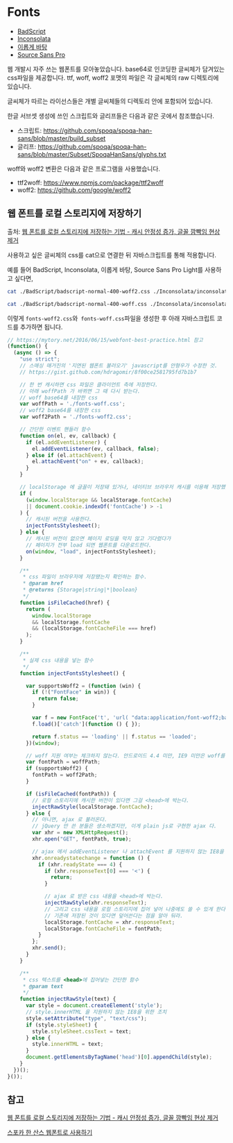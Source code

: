 # Fonts

- [BadScript](https://hrzon.github.io/fonts/BadScript/)
- [Inconsolata](https://hrzon.github.io/fonts/Inconsolata/)
- [이롭게 바탕](https://hrzon.github.io/fonts/IropkeBatangMSubset/)
- [Source Sans Pro](https://hrzon.github.io/fonts/SourceSansPro/)

웹 개발시 자주 쓰는 웹폰트를 모아놓았습니다. base64로 인코딩한 글씨체가 담겨있는 css파일을 제공합니다. ttf, woff, woff2 포맷의 파일은 각 글씨체의 raw 디렉토리에 있습니다.

글씨체가 따르는 라이선스들은 개별 글씨체들의 디렉토리 안에 포함되어 있습니다.

한글 서브셋 생성에 쓰인 스크립트와 글리프들은 다음과 같은 곳에서 참조했습니다.

- 스크립트: <https://github.com/spoqa/spoqa-han-sans/blob/master/build_subset>
- 글리프: <https://github.com/spoqa/spoqa-han-sans/blob/master/Subset/SpoqaHanSans/glyphs.txt>

woff와 woff2 변환은 다음과 같은 프로그램을 사용했습니다.

- ttf2woff: <https://www.npmjs.com/package/ttf2woff>
- woff2: <https://github.com/google/woff2>

## 웹 폰트를 로컬 스토리지에 저장하기

출처: [웹 폰트를 로컬 스토리지에 저장하는 기법 - 캐시 안정성 증가, 글꼴 깜빡임 현상 제거](https://mytory.net/2016/06/15/webfont-best-practice.html)

사용하고 싶은 글씨체의 css를 cat으로 연결한 뒤 자바스크립트를 통해 적용합니다.

예를 들어 BadScript, Inconsolata, 이롭게 바탕, Source Sans Pro Light를 사용하고 싶다면,

```bash
cat ./BadScript/badscript-normal-400-woff2.css ./Inconsolata/inconsolata-normal-400-woff2.css ./IropkeBatangMSubset/iropke-batang-m-subset-woff2.css ./SourceSansPro/source-sans-pro-italic-300-woff2.css > fonts-woff2.css

cat ./BadScript/badscript-normal-400-woff.css ./Inconsolata/inconsolata-normal-400-woff.css ./IropkeBatangMSubset/iropke-batang-m-subset-woff.css ./SourceSansPro/source-sans-pro-italic-300-woff.css > fonts-woff.css
```

이렇게 `fonts-woff2.css`와` fonts-woff.css`파일을 생성한 후 아래 자바스크립트 코드를 추가하면 됩니다.

```javascript
// https://mytory.net/2016/06/15/webfont-best-practice.html 참고
(function() {
  (async () => {
    "use strict";
    // 스매싱 매거진의 '지연된 웹폰트 불러오기' javascript를 안형우가 수정한 것.
    // https://gist.github.com/hdragomir/8f00ce2581795fd7b1b7

    // 한 번 캐시하면 css 파일은 클라이언트 측에 저장한다.
    // 아래 woffPath 가 바뀌면 그 때 다시 받는다.
    // woff base64를 내장한 css
    var woffPath = './fonts-woff.css';
    // woff2 base64를 내장한 css
    var woff2Path = './fonts-woff2.css';

    // 간단한 이벤트 핸들러 함수
    function on(el, ev, callback) {
      if (el.addEventListener) {
        el.addEventListener(ev, callback, false);
      } else if (el.attachEvent) {
        el.attachEvent("on" + ev, callback);
      }
    }

    // localStorage 에 글꼴이 저장돼 있거나, 네이티브 브라우저 캐시를 이용해 저장했다면...
    if (
      (window.localStorage && localStorage.fontCache)
      || document.cookie.indexOf('fontCache') > -1
    ) {
      // 캐시된 버전을 사용한다.
      injectFontsStylesheet();
    } else {
      // 캐시된 버전이 없으면 페이지 로딩을 막지 않고 기다렸다가
      // 페이지가 전부 load 되면 웹폰트를 다운로드한다.
      on(window, "load", injectFontsStylesheet);
    }

    /**
     * css 파일이 브라우저에 저장됐는지 확인하는 함수.
     * @param href
     * @returns {Storage|string|*|boolean}
     */
    function isFileCached(href) {
      return (
        window.localStorage
        && localStorage.fontCache
        && (localStorage.fontCacheFile === href)
      );
    }

    /**
     * 실제 css 내용을 넣는 함수
     */
    function injectFontsStylesheet() {

      var supportsWoff2 = (function (win) {
        if (!("FontFace" in win)) {
          return false;
        }

        var f = new FontFace('t', 'url( "data:application/font-woff2;base64,d09GMgABAAAAAADcAAoAAAAAAggAAACWAAEAAAAAAAAAAAAAAAAAAAAAAAAAAAAABk4ALAoUNAE2AiQDCAsGAAQgBSAHIBtvAcieB3aD8wURQ+TZazbRE9HvF5vde4KCYGhiCgq/NKPF0i6UIsZynbP+Xi9Ng+XLbNlmNz/xIBBqq61FIQRJhC/+QA/08PJQJ3sK5TZFMlWzC/iK5GUN40psgqvxwBjBOg6JUSJ7ewyKE2AAaXZrfUB4v+hze37ugJ9d+DeYqiDwVgCawviwVFGnuttkLqIMGivmDg" ) format( "woff2" )', {});
        f.load()['catch'](function () { });

        return f.status == 'loading' || f.status == 'loaded';
      })(window);

      // woff 지원 여부는 체크하지 않는다. 안드로이드 4.4 미만, IE9 미만은 woff를 지원하지 않는데, 워낙 소수라 일단 디텍트 코드를 넣지 않았다.
      var fontPath = woffPath;
      if (supportsWoff2) {
        fontPath = woff2Path;
      }

      if (isFileCached(fontPath)) {
        // 로컬 스토리지에 캐시한 버전이 있다면 그걸 <head>에 박는다.
        injectRawStyle(localStorage.fontCache);
      } else {
        // 아니면, ajax 로 불러온다.
        // jQuery 만 쓴 분들은 생소하겠지만, 이게 plain js로 구현한 ajax 다.
        var xhr = new XMLHttpRequest();
        xhr.open("GET", fontPath, true);

        // ajax 에서 addEventListener 나 attachEvent 를 지원하지 않는 IE8을 위한 조치
        xhr.onreadystatechange = function () {
          if (xhr.readyState === 4) {
            if (xhr.responseText[0] === '<') {
              return;
            }

            // ajax 로 받은 css 내용을 <head>에 박는다.
            injectRawStyle(xhr.responseText);
            // 그리고 css 내용을 로컬 스토리지에 집어 넣어 나중에도 쓸 수 있게 한다.
            // 기존에 저장된 것이 있다면 덮어쓴다는 점을 알아 둬라.
            localStorage.fontCache = xhr.responseText;
            localStorage.fontCacheFile = fontPath;
          }
        };
        xhr.send();
      }
    }

    /**
     * css 텍스트를 <head>에 집어넣는 간단한 함수
     * @param text
     */
    function injectRawStyle(text) {
      var style = document.createElement('style');
      // style.innerHTML 을 지원하지 않는 IE8을 위한 조치
      style.setAttribute("type", "text/css");
      if (style.styleSheet) {
        style.styleSheet.cssText = text;
      } else {
        style.innerHTML = text;
      }
      document.getElementsByTagName('head')[0].appendChild(style);
    }
  })();
}());
```

## 참고

[웹 폰트를 로컬 스토리지에 저장하는 기법 - 캐시 안정성 증가, 글꼴 깜빡임 현상 제거](https://mytory.net/2016/06/15/webfont-best-practice.html)

[스포카 한 산스 웹폰트로 사용하기](https://spoqa.github.io/2017/02/15/using-shs-as-webfonts.html)
